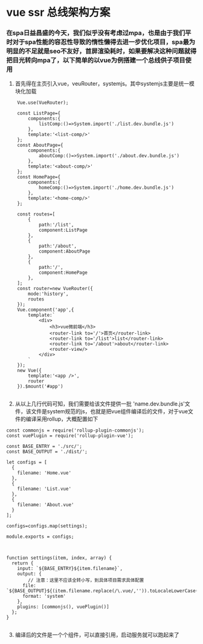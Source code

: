 # vue ssr 总线架构方案

### 在spa日益昌盛的今天，我们似乎没有考虑过mpa，也是由于我们平时对于spa性能的容忍性导致的惰性懒得去进一步优化项目，spa最为明显的不足就是seo不友好，首屏渲染耗时，如果要解决这种问题就得把目光转向mpa了，以下简单的以vue为例搭建一个总线供子项目使用


1. 首先得在主页引入vue，veuRouter，systemjs。其中systemjs主要是统一模块化加载

```
    Vue.use(VueRouter);

    const ListPage={
        components:{
            listComp:()=>System.import('./list.dev.bundle.js')
        },
        template:'<list-comp/>'
    };
    const AboutPage={
        components:{
            aboutComp:()=>System.import('./about.dev.bundle.js')
        },
        template:'<about-comp/>'
    };
    const HomePage={
        components:{
            homeComp:()=>System.import('./home.dev.bundle.js')
        },
        template:'<home-comp/>'
    };

    const routes=[
        {
            path:'/list',
            component:ListPage
        },
        {
            path:'/about',
            component:AboutPage
        },
        {
            path:'/',
            component:HomePage
        },
    ];
    const router=new VueRouter({
        mode:'history',
        routes
    });
    Vue.component('app',{
        template:`
            <div>
                <h3>vue微前端</h3>
                <router-link to='/'>首页</router-link>
                <router-link to='/list'>list</router-link>
                <router-link to='/about'>about</router-link>
                <router-view/>
            </div>
        `
    });
    new Vue({
        template:'<app />',
        router
    }).$mount('#app')
    

```
2. 从以上几行代码可知，我们需要给该文件提供一批 'name.dev.bundle.js'文件，该文件是system规范的js，也就是把vue组件编译后的文件，对于vue文件的编译采用rollup，大概配置如下

```
const commonjs = require('rollup-plugin-commonjs');
const vuePlugin = require('rollup-plugin-vue');

const BASE_ENTRY = './src/';
const BASE_OUTPUT = './dist/';

let configs = [
  {
    filename: 'Home.vue'
  },
  {
    filename: 'List.vue'
  },
  {
    filename: 'About.vue'
  }
];

configs=configs.map(settings);

module.exports = configs;



function settings(item, index, array) {
  return {
    input: `${BASE_ENTRY}${item.filename}`,
    output: {
        // 注意：这里不应该全转小写，到具体项目需求具体配置
      file: `${BASE_OUTPUT}${(item.filename.replace(/\.vue/,'')).toLocaleLowerCase()}.dev.bundle.js`,
      format: 'system'
    },
    plugins: [commonjs(), vuePlugin()]
  };
}


```

3. 编译后的文件是一个个组件，可以直接引用，启动服务就可以跑起来了